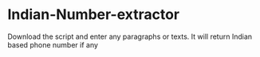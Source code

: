 # Indian-Number-extractor

Download the script and enter any paragraphs or texts. It will return Indian based phone number if any
